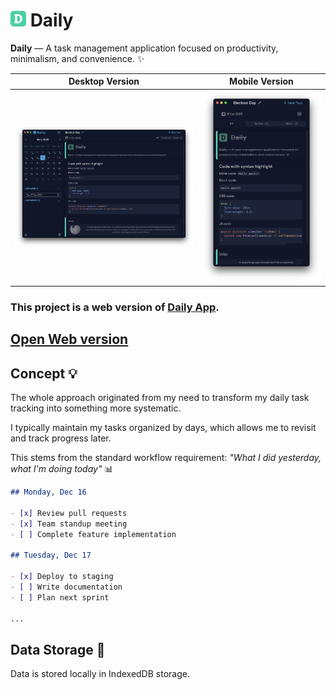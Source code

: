 # <img src="./public/favicon.svg" width="25" height="25" /> Daily 

**Daily** — A task management application focused on productivity, minimalism, and convenience. ✨

| Desktop Version                    | Mobile Version                           |
| ---------------------------------- | ---------------------------------------- |
| ![Desktop Demo](./media/Demo.png) | ![Mobile Demo](./media/Demo-mobile.png) |

### This project is a web version of [Daily App](https://github.com/scheron/Daily).


## [Open Web version](https://scheron.github.io/DailyWeb/)

## Concept 💡
The whole approach originated from my need to transform my daily task tracking into something more systematic. 

I typically maintain my tasks organized by days, which allows me to revisit and track progress later. 

This stems from the standard workflow requirement: *"What I did yesterday, what I'm doing today"* 📊

```md
## Monday, Dec 16

- [x] Review pull requests  
- [x] Team standup meeting
- [ ] Complete feature implementation

## Tuesday, Dec 17

- [x] Deploy to staging
- [ ] Write documentation
- [ ] Plan next sprint

...
```

## Data Storage 💾

Data is stored locally in IndexedDB storage.
